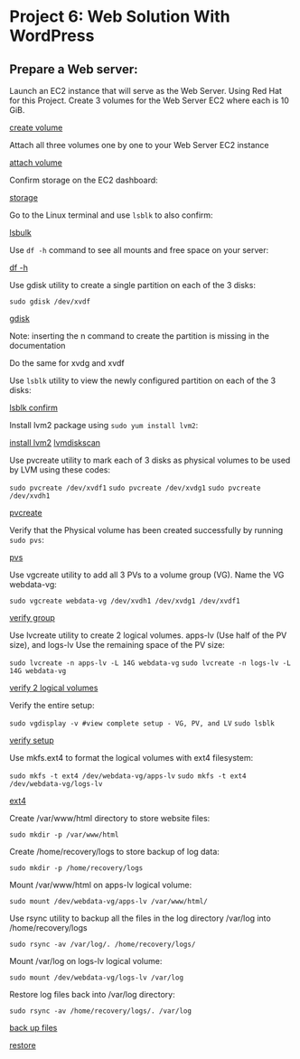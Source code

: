 # Project 6: Web Solution With WordPress

## Prepare a Web server:

Launch an EC2 instance that will serve as the Web Server. Using Red Hat for this Project.
Create 3 volumes for the Web Server EC2 where each is 10 GiB.

[create volume](./images/01_create_volume.png)

Attach all three volumes one by one to your Web Server EC2 instance

[attach volume](./images/02_attach_volume.png)

Confirm storage on the EC2 dashboard:

[storage](./images/03_storage.png)

Go to the Linux terminal and use `lsblk` to also confirm:

[lsbulk](./images/04_lsblk.png)

Use `df -h` command to see all mounts and free space on your server:

[df -h](./images/04_df_h.png)

Use gdisk utility to create a single partition on each of the 3 disks:

`sudo gdisk /dev/xvdf`

[gdisk](./images/05_create_partition.png)

Note: inserting the n command to create the partition is missing in the documentation

Do the same for xvdg and xvdf

Use `lsblk` utility to view the newly configured partition on each of the 3 disks:

[lsblk confirm](./images/07_lsblk_new.png)

Install lvm2 package using `sudo yum install lvm2`:

[install lvm2](./images/06_install_lvm2.png)
[lvmdiskscan](./images/08_lvmdiskscan.png)

Use pvcreate utility to mark each of 3 disks as physical volumes to be used by LVM using these codes:

`sudo pvcreate /dev/xvdf1`
`sudo pvcreate /dev/xvdg1`
`sudo pvcreate /dev/xvdh1`

[pvcreate](./images/09_pvcreate.png)

Verify that the Physical volume has been created successfully by running `sudo pvs`:

[pvs](./images/10_verify_phy.png)

Use vgcreate utility to add all 3 PVs to a volume group (VG). Name the VG webdata-vg:

`sudo vgcreate webdata-vg /dev/xvdh1 /dev/xvdg1 /dev/xvdf1`

[verify group](./images/11_volumegroup.png)

Use lvcreate utility to create 2 logical volumes. apps-lv (Use half of the PV size), and logs-lv Use the remaining space of the PV size:

`sudo lvcreate -n apps-lv -L 14G webdata-vg`
`sudo lvcreate -n logs-lv -L 14G webdata-vg`

[verify 2 logical volumes](./images/12_twologicalvolumes.png)

Verify the entire setup:

`sudo vgdisplay -v #view complete setup - VG, PV, and LV`
`sudo lsblk` 

[verify setup](./images/12_verify_logic_volumes.png)

Use mkfs.ext4 to format the logical volumes with ext4 filesystem:

`sudo mkfs -t ext4 /dev/webdata-vg/apps-lv`
`sudo mkfs -t ext4 /dev/webdata-vg/logs-lv`

[ext4](./images/13_format_to_ext4.png)

Create /var/www/html directory to store website files:

`sudo mkdir -p /var/www/html`

Create /home/recovery/logs to store backup of log data:

`sudo mkdir -p /home/recovery/logs`

Mount /var/www/html on apps-lv logical volume:

`sudo mount /dev/webdata-vg/apps-lv /var/www/html/`

Use rsync utility to backup all the files in the log directory /var/log into /home/recovery/logs

`sudo rsync -av /var/log/. /home/recovery/logs/`

Mount /var/log on logs-lv logical volume:

`sudo mount /dev/webdata-vg/logs-lv /var/log`

Restore log files back into /var/log directory:

`sudo rsync -av /home/recovery/logs/. /var/log`

[back up files](./images/14_backupfiles.png)

[restore](./images/15_restore.png)




